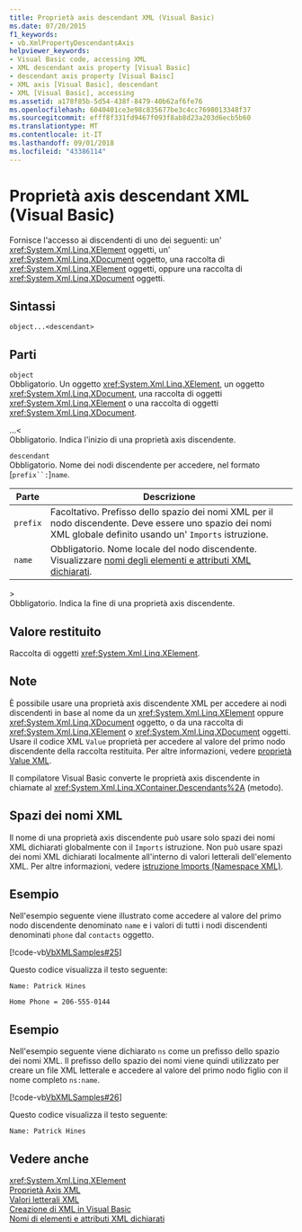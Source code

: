 ```yaml
---
title: Proprietà axis descendant XML (Visual Basic)
ms.date: 07/20/2015
f1_keywords:
- vb.XmlPropertyDescendantsAxis
helpviewer_keywords:
- Visual Basic code, accessing XML
- XML descendant axis property [Visual Basic]
- descendant axis property [Visual Baisc]
- XML axis [Visual Basic], descendant
- XML [Visual Basic], accessing
ms.assetid: a178f85b-5d54-438f-8479-40b62af6fe76
ms.openlocfilehash: 6040401ce3e98c835677be3c4cc7698013348f37
ms.sourcegitcommit: efff8f331fd9467f093f8ab8d23a203d6ecb5b60
ms.translationtype: MT
ms.contentlocale: it-IT
ms.lasthandoff: 09/01/2018
ms.locfileid: "43386114"
---
```

# <a name="xml-descendant-axis-property-visual-basic"></a>Proprietà axis descendant XML (Visual Basic)
Fornisce l'accesso ai discendenti di uno dei seguenti: un' <xref:System.Xml.Linq.XElement> oggetti, un' <xref:System.Xml.Linq.XDocument> oggetto, una raccolta di <xref:System.Xml.Linq.XElement> oggetti, oppure una raccolta di <xref:System.Xml.Linq.XDocument> oggetti.  
  
## <a name="syntax"></a>Sintassi  
  
```  
object...<descendant>  
```  
  
## <a name="parts"></a>Parti  
 `object`  
 Obbligatorio. Un oggetto <xref:System.Xml.Linq.XElement>, un oggetto <xref:System.Xml.Linq.XDocument>, una raccolta di oggetti <xref:System.Xml.Linq.XElement> o una raccolta di oggetti <xref:System.Xml.Linq.XDocument>.  
  
 ...<  
 Obbligatorio. Indica l'inizio di una proprietà axis discendente.  
  
 `descendant`  
 Obbligatorio. Nome dei nodi discendente per accedere, nel formato [`prefix``:`]`name`.  
  
|Parte|Descrizione|  
|----------|-----------------|  
|`prefix`|Facoltativo. Prefisso dello spazio dei nomi XML per il nodo discendente. Deve essere uno spazio dei nomi XML globale definito usando un' `Imports` istruzione.|  
|`name`|Obbligatorio. Nome locale del nodo discendente. Visualizzare [nomi degli elementi e attributi XML dichiarati](../../../visual-basic/programming-guide/language-features/xml/names-of-declared-xml-elements-and-attributes.md).|  
  
 \>  
 Obbligatorio. Indica la fine di una proprietà axis discendente.  
  
## <a name="return-value"></a>Valore restituito  
 Raccolta di oggetti <xref:System.Xml.Linq.XElement>.  
  
## <a name="remarks"></a>Note  
 È possibile usare una proprietà axis discendente XML per accedere ai nodi discendenti in base al nome da un <xref:System.Xml.Linq.XElement> oppure <xref:System.Xml.Linq.XDocument> oggetto, o da una raccolta di <xref:System.Xml.Linq.XElement> o <xref:System.Xml.Linq.XDocument> oggetti. Usare il codice XML `Value` proprietà per accedere al valore del primo nodo discendente della raccolta restituita. Per altre informazioni, vedere [proprietà Value XML](../../../visual-basic/language-reference/xml-axis/xml-value-property.md).  
  
 Il compilatore Visual Basic converte le proprietà axis discendente in chiamate al <xref:System.Xml.Linq.XContainer.Descendants%2A> (metodo).  
  
## <a name="xml-namespaces"></a>Spazi dei nomi XML  
 Il nome di una proprietà axis discendente può usare solo spazi dei nomi XML dichiarati globalmente con il `Imports` istruzione. Non può usare spazi dei nomi XML dichiarati localmente all'interno di valori letterali dell'elemento XML. Per altre informazioni, vedere [istruzione Imports (Namespace XML)](../../../visual-basic/language-reference/statements/imports-statement-xml-namespace.md).  
  
## <a name="example"></a>Esempio  
 Nell'esempio seguente viene illustrato come accedere al valore del primo nodo discendente denominato `name` e i valori di tutti i nodi discendenti denominati `phone` dal `contacts` oggetto.  
  
 [!code-vb[VbXMLSamples#25](../../../visual-basic/language-reference/operators/codesnippet/VisualBasic/xml-descendant-axis-property_1.vb)]  
  
 Questo codice visualizza il testo seguente:  
  
 `Name: Patrick Hines`  
  
 `Home Phone = 206-555-0144`  
  
## <a name="example"></a>Esempio  
 Nell'esempio seguente viene dichiarato `ns` come un prefisso dello spazio dei nomi XML. Il prefisso dello spazio dei nomi viene quindi utilizzato per creare un file XML letterale e accedere al valore del primo nodo figlio con il nome completo `ns:name`.  
  
 [!code-vb[VbXMLSamples#26](../../../visual-basic/language-reference/operators/codesnippet/VisualBasic/xml-descendant-axis-property_2.vb)]  
  
 Questo codice visualizza il testo seguente:  
  
 `Name: Patrick Hines`  
  
## <a name="see-also"></a>Vedere anche  
 <xref:System.Xml.Linq.XElement>  
 [Proprietà Axis XML](../../../visual-basic/language-reference/xml-axis/index.md)  
 [Valori letterali XML](../../../visual-basic/language-reference/xml-literals/index.md)  
 [Creazione di XML in Visual Basic](../../../visual-basic/programming-guide/language-features/xml/creating-xml.md)  
 [Nomi di elementi e attributi XML dichiarati](../../../visual-basic/programming-guide/language-features/xml/names-of-declared-xml-elements-and-attributes.md)
